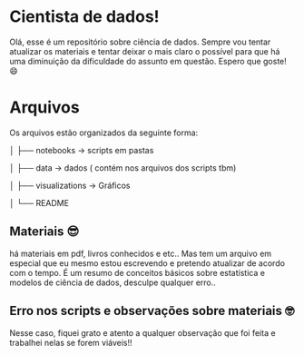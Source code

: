 # Cientista de dados!

Olá, esse é um repositório sobre ciência de dados. Sempre vou tentar atualizar os materiais e tentar deixar o mais claro o possível para que há uma diminuição da dificuldade do assunto em questão. 
Espero que goste! :smile:


# Arquivos

Os arquivos estão organizados da seguinte forma:

│ ├── notebooks -> scripts em pastas 

│ ├── data -> dados ( contém nos arquivos dos scripts tbm)


│ ├── visualizations -> Gráficos

│ └── README

## Materiais :sunglasses:  

há materiais em pdf, livros conhecidos e etc..
Mas tem um arquivo em especial que eu mesmo estou escrevendo e pretendo atualizar de acordo com o tempo. É um resumo de conceitos básicos sobre estatística e modelos de ciência de dados, desculpe qualquer erro.. 


## Erro nos scripts e observações sobre materiais :nerd_face:

Nesse caso, fiquei grato e atento a qualquer observação que foi feita e trabalhei nelas se forem viáveis!!



